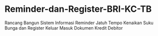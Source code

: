 # Reminder-dan-Register-BRI-KC-TB

Rancang Bangun Sistem Informasi Reminder Jatuh Tempo Kenaikan Suku Bunga dan Register Keluar Masuk Dokumen Kredit Debitor
